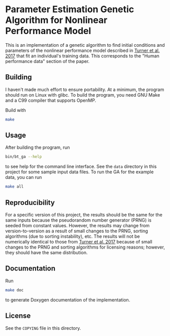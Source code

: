 <!-- Copyright 2015-2019 Duke University

This program is free software: you can redistribute it and/or modify it under
the terms of the GNU General Public License Version 2 as published by the Free
Software Foundation.

This program is distributed in the hope that it will be useful, but WITHOUT ANY
WARRANTY; without even the implied warranty of MERCHANTABILITY or FITNESS FOR A
PARTICULAR PURPOSE. See the GNU General Public License for more details.

You should have received a copy of the GNU General Public License Version 2
along with this program. If not, see
<https://www.gnu.org/licenses/old-licenses/gpl-2.0.txt>. -->

# Parameter Estimation Genetic Algorithm for Nonlinear Performance Model

This is an implementation of a genetic algorithm to find initial conditions and
parameters of the nonlinear performance model described in [Turner et al. 2017]
that fit an individual's training data. This corresponds to the "Human
performance data" section of the paper.

## Building

I haven't made much effort to ensure portability. At a minimum, the program
should run on Linux with glibc. To build the program, you need GNU Make and a
C99 compiler that supports OpenMP.

Build with

```sh
make
```

## Usage

After building the program, run

```sh
bin/bt_ga --help
```

to see help for the command line interface. See the `data` directory in this
project for some sample input data files. To run the GA for the example data,
you can run

```sh
make all
```

## Reproducibility

For a specific version of this project, the results should be the same for the
same inputs because the pseudorandom number generator (PRNG) is seeded from
constant values. However, the results may change from version-to-version as a
result of small changes to the PRNG, sorting algorithms (due to sorting
instability), etc. The results will not be numerically identical to those from
[Turner et al. 2017] because of small changes to the PRNG and sorting
algorithms for licensing reasons; however, they should have the same
distribution.

## Documentation

Run

```sh
make doc
```

to generate Doxygen documentation of the implementation.

## License

See the `COPYING` file in this directory.

[Turner et al. 2017]: http://dx.doi.org/10.1515/bhk-2017-0013
